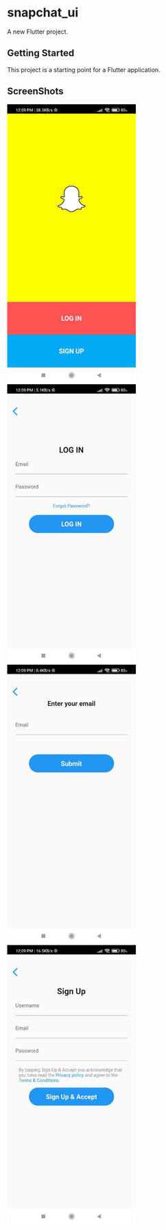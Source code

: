 # snapchat_ui

A new Flutter project.

## Getting Started

This project is a starting point for a Flutter application.

## ScreenShots

<img src="image/snapsplash.jpg" width="300">
<img src="image/snlogin.jpg" width="300">
<img src="image/snpassword.jpg" width="300">
<img src="image/snregister.jpg" width="300">


